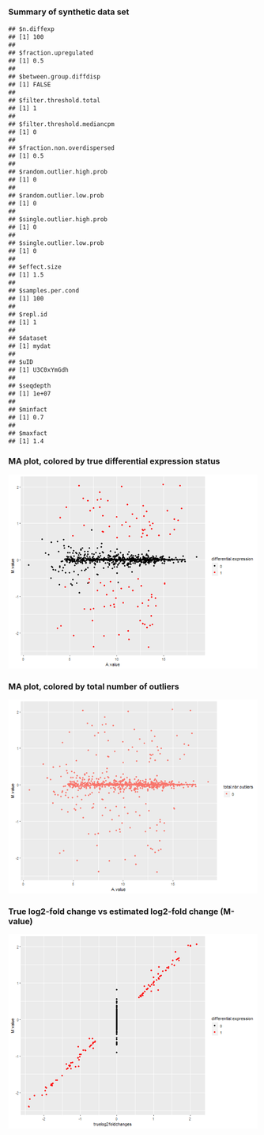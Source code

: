 ### Summary of synthetic data set

```
## $n.diffexp
## [1] 100
## 
## $fraction.upregulated
## [1] 0.5
## 
## $between.group.diffdisp
## [1] FALSE
## 
## $filter.threshold.total
## [1] 1
## 
## $filter.threshold.mediancpm
## [1] 0
## 
## $fraction.non.overdispersed
## [1] 0.5
## 
## $random.outlier.high.prob
## [1] 0
## 
## $random.outlier.low.prob
## [1] 0
## 
## $single.outlier.high.prob
## [1] 0
## 
## $single.outlier.low.prob
## [1] 0
## 
## $effect.size
## [1] 1.5
## 
## $samples.per.cond
## [1] 100
## 
## $repl.id
## [1] 1
## 
## $dataset
## [1] mydat
## 
## $uID
## [1] U3C0xYmGdh
## 
## $seqdepth
## [1] 1e+07
## 
## $minfact
## [1] 0.7
## 
## $maxfact
## [1] 1.4
```


### MA plot, colored by true differential expression status
![plot of chunk maplot-trueDEstatus](./compcodeR_check_figuremaplot-trueDEstatus-1.png)
### MA plot, colored by total number of outliers
![plot of chunk maplot-nbroutliers](./compcodeR_check_figuremaplot-nbroutliers-1.png)
### True log2-fold change vs estimated log2-fold change (M-value)
![plot of chunk logfoldchanges](./compcodeR_check_figurelogfoldchanges-1.png)
